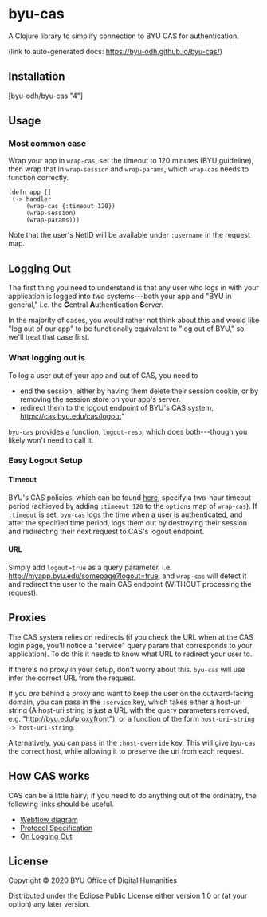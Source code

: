 # byu-cas

A Clojure library to simplify connection to BYU CAS for authentication.

(link to auto-generated docs: https://byu-odh.github.io/byu-cas/)

## Installation 
[byu-odh/byu-cas "4"]


## Usage

### Most common case
Wrap your app in `wrap-cas`, set the timeout to 120 minutes (BYU guideline), then wrap that in `wrap-session` and `wrap-params`, which `wrap-cas` needs to function correctly.

 ```
 (defn app []
  (-> handler
      (wrap-cas {:timeout 120})
      (wrap-session)
	  (wrap-params)))
 ```
Note that the user's NetID will be available under `:username` in the request map.

## Logging Out
The first thing you need to understand is that any user who logs in with your application is logged into *two* systems---both your app and "BYU in general," i.e. the **C**entral **A**uthentication **S**erver.  

In the majority of cases, you would rather not think about this and would like "log out of our app" to be functionally equivalent to "log out of BYU," so we'll treat that case first.

### What logging out is
To log a user out of your app and out of CAS, you need to 
 - end the session, either by having them delete their session cookie, or by removing the session store on your app's server.  
 - redirect them to the logout endpoint of BYU's CAS system, https://cas.byu.edu/cas/logout"
 
`byu-cas` provides a function, `logout-resp`, which does both---though you likely won't need to call it.

### Easy Logout Setup

#### Timeout

BYU's CAS policies, which can be found [here](https://it.byu.edu/nav_to.do?uri=%2Fkb_view.do%3Fsys_kb_id%3Deac4e9f90a0a3c0e4b937e7cc6b49811), specify a two-hour timeout period (achieved by adding `:timeout 120` to the `options` map of `wrap-cas`).  If `:timeout` is set, `byu-cas` logs the time when a user is authenticated, and after the specified time period, logs them out by destroying their session and redirecting their next request to CAS's logout endpoint.


#### URL
Simply add `logout=true` as a query parameter, i.e. http://myapp.byu.edu/somepage?logout=true, and `wrap-cas` will detect it and redirect the user to the main CAS endpoint (WITHOUT processing the request).


## Proxies
The CAS system relies on redirects (if you check the URL when at the CAS login page, you'll notice a "service" query param that corresponds to your application).  To do this it needs to know what URL to redirect your user to.

If there's no proxy in your setup, don't worry about this.  `byu-cas` will use infer the correct URL from the request.

If you *are* behind a proxy and want to keep the user on the outward-facing domain, you can pass in the `:service` key, which takes either a host-uri string (A host-uri string is just a URL with the query parameters removed, e.g. "http://byu.edu/proxyfront"), or a function of the form `host-uri-string -> host-uri-string`. 

Alternatively, you can pass in the `:host-override` key. This will give `byu-cas` the correct host, while allowing it to preserve the uri from each request.

## How CAS works
CAS can be a little hairy; if you need to do anything out of the ordinatry, the following links should be useful.


 - [Webflow diagram](https://apereo.github.io/cas/development/protocol/CAS-Protocol.html)
 - [Protocol Specification](https://apereo.github.io/cas/6.2.x/protocol/CAS-Protocol-Specification.html)
 - [On Logging Out](https://apereo.github.io/cas/6.2.x/installation/Logout-Single-Signout.html)


## License

Copyright © 2020 BYU Office of Digital Humanities

Distributed under the Eclipse Public License either version 1.0 or (at
your option) any later version.
